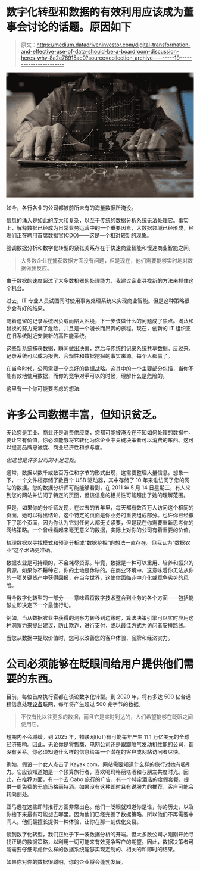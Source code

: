 # 数字化转型和数据的有效利用应该成为董事会讨论的话题。原因如下

> 原文：<https://medium.datadriveninvestor.com/digital-transformation-and-effective-use-of-data-should-be-a-boardroom-discussion-heres-why-8a2e76915ac0?source=collection_archive---------19----------------------->

![](img/1f6b74a43804282bb70bc4cdefc04cee.png)

如今，各行各业的公司都被前所未有的海量数据所淹没。

信息的涌入是如此的庞大和复杂，以至于传统的数据分析系统无法处理它。事实上，解释数据已经成为日常业务运营中的一个重要因素，大数据领域已经形成，经理们正在聘用首席数据官(CDO)——这是一个相对较新的现象。

强调数据分析和数字化转型的紧张关系存在于快速商业智能和慢速商业智能之间。

> 大多数企业在捕获数据方面没有问题，但是现在，他们需要能够实时地对数据做出反应。

由于数据的速度超过了大多数机器的处理能力，我建议企业寻找新的方法来抓住这个机会。

过去，IT 专业人员试图同时使用事务处理系统来实现商业智能。但是这种策略很少会有好的结果。

随着遗留的记录系统因负载而陷入困境，下一步该做什么的问题成了焦点。淘汰和替换的努力充满了危险，并且是一个漫长而昂贵的旅程。现在，创新的 IT 组织正在旧系统附近安装新的高性能系统。

这些新系统捕获数据，瞬间做出决策，然后与传统的记录系统共享数据。反过来，记录系统可以成为报告、合规性和数据挖掘的事实来源。每个人都赢了。

在当今时代，公司需要一个良好的数据战略。这其中的一个主要部分包括，当你不能有效地使用数据，而你的竞争对手可以的时候，理解什么是危险的。

这里有一个你可能要考虑的想法:

# 许多公司数据丰富，但知识贫乏。

无论您是工业、商业还是消费供应商，您都可能被淹没在不知如何处理的数据中。要让它有价值，你必须能够将它转化为你企业中关键决策者可以消费的东西。这可以提高品牌忠诚度、商业经济性和参与度。

*但这也是许多公司的不足之处。*

通常，数据以数千或数百万位和字节的形式出现，这需要整理大量信息。想象一下，一个文件柜存储了数百个 USB 驱动器，其中存储了 10 年来谁访问了您的网站的数据。您的数据分析师可能能够看到，在 2011 年 5 月 14 日星期三，有人来到您的网站并访问了特定的页面，但该信息的相关性可能超出了她的理解范围。

但是，如果你的分析师发现，在过去的五年里，每天都有数百万人访问这个相同的页面，她可以得出结论，这个特定的页面是你业务的重要组成部分。也许你已经撤下了那个页面，因为你认为它对任何人都无关紧要，但是现在你需要重新思考你的网络策略。一个曾经看起来毫无意义的数据，实际上对你的公司有着重要的价值。

梳理数据以寻找模式和预测分析或“数据挖掘”的想法一直存在。但我认为“数据农业”这个术语更准确。

数据农业是可持续的，不会耗尽资源。毕竟，数据是一种可以重用、培养和振兴的资源。如果你不耕种它，你的土地是休耕的。在商业环境中，这意味着你无法从你的一项关键资产中获得回报，在当今世界，这使你面临非中介化或竞争劣势的风险。

当今数字化转型的一部分——意味着将数字技术整合到业务的各个方面——包括能够立即决定下一个最佳行动。

例如，当从数据农业中获得的洞察力转移到边缘时，算法决策引擎可以实时应用这种洞察力来提出建议，防止欺诈，进行支付，或以最佳方式为访问者安排路线。

当您从数据中提取价值时，您可以改善您的客户体验、品牌和经济实力。

# **公司必须能够在眨眼间给用户提供他们需要的东西。**

目前，每位首席执行官都在谈论数字化转型。到 2020 年，将有多达 500 亿台远程信息处理[设备](https://www.cisco.com/c/en/us/solutions/collateral/service-provider/global-cloud-index-gci/white-paper-c11-738085.html)联网，每年将产生超过 500 兆字节的数据。

> 不仅有比以往更多的数据，而且它是实时到达的，人们希望能够在眨眼之间使用它。

短期内不会减缓。到 2025 年，物联网(IoT)有可能每年产生 11.1 万亿美元的全球经济影响。因此，无论你是零售商、电网公司还是跟踪喷气发动机性能的公司，都没有关系。你必须知道什么样的信息给每一个潜在的客户或网站访问者尽快。

例如，假设一个女人点击了 Kayak.com。网站需要知道什么样的旅行对她有吸引力。它应该知道她是一个预算旅行者，喜欢喝玛格丽塔酒和与朋友共度时光。因此，在推荐方面，有一个去 Cabo 旅行的广告，有一个特定酒店的度假套餐，提供一周免费的无底玛格丽特酒。如果没有这种即时且有说服力的推荐，客户可能会转向别处。

亚马逊在这些即时推荐方面非常出色。他们一眨眼就知道你是谁，你的历史，以及你接下来最有可能想去哪里。因为他们已经完善了数据策略，所以他们不再需要中间人。他们最擅长提供一种体验，让你在那一刻优化交易。

谈到数字化转型，我们正处于下一波数据分析的开端。但大多数公司才刚刚开始寻找正确的数据策略，以利用一切可能来有效竞争客户的期望。因此，数据决策者可能需要仔细考虑什么样的数据系统能够实现定制的、相关的和即时的结果。

如果你对你的数据很聪明，你的企业将会蓬勃发展。